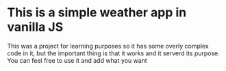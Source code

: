 # This is a simple weather app in vanilla JS
This was a project for learning purposes so it has some overly complex code in it, but the important thing is that it works and it serverd its purpose. You can
feel free to use it and add what you want
